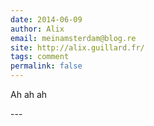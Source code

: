 ```yaml
---
date: 2014-06-09
author: Alix
email: meinamsterdam@blog.re
site: http://alix.guillard.fr/
tags: comment
permalink: false
---
```


<p>Ah ah ah</p>
---